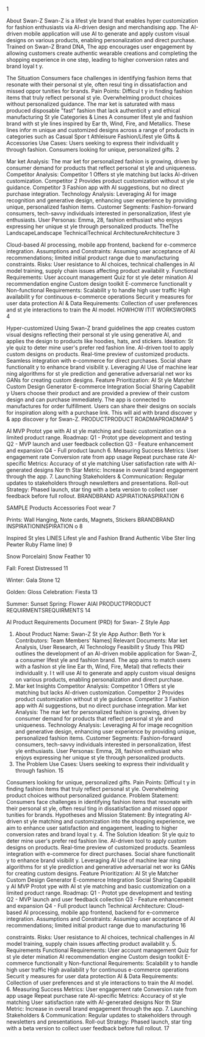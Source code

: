 1

About Swan-Z
Swan-Z is a lifest yle brand that enables hyper customization for fashion enthusiasts via AI-driven design and
merchandising app.
The AI-driven mobile application will use AI to generate and apply custom visual designs on various
products, enabling personalization and direct purchase.
Trained on Swan-Z Brand DNA, The app encourages user engagement by allowing customers create
authentic wearable creations and completing the shopping experience in one step, leading to higher
conversion rates and brand loyal t y.

The Situation
Consumers face challenges in identifying fashion
items that resonate with their personal st yle, often
resul ting in dissatisfaction and missed oppor tunities
for brands.
Pain Points:
Difficul t y in finding fashion items that truly reflect
personal st yle.
Overwhelming product choices without personalized
guidance.
The mar ket is saturated with mass produced
disposable "fast" fashion that lack authenticit y and
ethical manufacturing
St yle Categories & Lines
A consumer lifest yle and fashion brand with st yle
lines inspired by Ear th, Wind, Fire, and Metallics.
These lines infor m unique and customized designs
across a range of products in categories such as
 Casual
 Spor t Athleisure
 Fashion/Lifest yle
 Gifts & Accessories
Use Cases:
 Users seeking to express their individualit y
through fashion.
 Consumers looking for unique, personalized
gifts.
2

Mar ket Analysis:
The mar ket for personalized fashion is growing, driven by consumer demand for products that reflect
personal st yle and uniqueness.
Competitor Analysis:
 Competitor 1 Offers st yle matching but lacks AI-driven customization.
 Competitor 2 Provides product customization without st yle guidance.
 Competitor 3 Fashion app with AI suggestions, but no direct purchase integration.
Technology Analysis:
Leveraging AI for image recognition and generative design, enhancing user experience by providing unique,
personalized fashion items.
Customer Segments:
Fashion-forward consumers, tech-savvy individuals interested in personalization, lifest yle enthusiasts.
User Personas:
Emma, 28, fashion enthusiast who enjoys expressing her unique st yle through personalized products.
TheThe LandscapeLandscape
TechnicalTechnical ArchitectureArchitecture
3

Cloud-based AI processing, mobile app frontend,
backend for e-commerce integration.
Assumptions and Constraints:
Assuming user acceptance of AI recommendations; limited initial product range due to manufacturing
constraints.
Risks:
User resistance to AI choices, technical challenges in AI model training, supply chain issues affecting
product availabilit y.
Functional Requirements:
 User account management
 Quiz for st yle deter mination
 AI recommendation engine
 Custom design toolkit
 E-commerce functionalit y
Non-functional Requirements:
 Scalabilit y to handle high user traffic
 High availabilit y for continuous e-commerce operations
 Securit y measures for user data protection
AI & Data Requirements:
Collection of user preferences and st yle interactions to train the AI model.
HOWHOW ITIT WORKSWORKS
4

Hyper-customized
Using Swan-Z brand guidelines the app creates custom visual designs reflecting their personal st yle using
generative AI, and applies the design to products like hoodies, hats, and stickers.
Ideation:
 St yle quiz to deter mine user's prefer red fashion line.
 AI-driven tool to apply custom designs on products.
 Real-time preview of customized products.
 Seamless integration with e-commerce for direct purchases.
 Social share functionalit y to enhance brand visibilit y.
Leveraging AI
Use of machine lear ning algorithms for st yle prediction and generative adversarial net wor ks GANs for
creating custom designs.
Feature Prioritization:
 AI St yle Matcher
 Custom Design Generator
 E-commerce Integration
 Social Sharing Capabilit y
 Users choose their product and are provided a
preview of their custom design and can
purchase immediately.
 The app is connected to manufactures for order
fulfillment.
 Users can share their designs on socials for
inspiration along with a purchase link.
 This will aid with brand discover y & app
discover y for Swan-Z.
PRODUCTPRODUCT ROADMAPROADMAP
5

AI MVP
Protot ype with AI st yle matching and basic customization on a limited product range.
Roadmap:
Q1 - Protot ype development and testing
Q2 - MVP launch and user feedback collection
Q3 - Feature enhancement and expansion
Q4 - Full product launch
6. Measuring Success
Metrics:
 User engagement rate
 Conversion rate from app usage
 Repeat purchase rate
AI-specific Metrics:
 Accuracy of st yle matching
 User satisfaction rate with AI-generated designs
Nor th Star Metric:
Increase in overall brand engagement through the app.
7. Launching
Stakeholders & Communication:
Regular updates to stakeholders through newsletters and presentations.
Roll-out Strategy:
Phased launch, star ting with a beta version to collect user feedback before full rollout.
BRANDBRAND ASPIRATIONASPIRATION
6

SAMPLE Products
Accessories
Foot wear
7

Prints: Wall Hanging, Note cards, Magnets, Stickers
BRANDBRAND INSPIRATIONINSPIRATION
o
8

Inspired St yles LINES
Lifest yle and Fashion Brand
Authentic Vibe
Ster ling Pewter
Ruby Flame line)
9

Snow Porcelain)
Snow Feather
10

Fall: Forest
Distressed
11

Winter: Gala
Stone
12

Golden: Gloss
Celebration: Fiesta
13

Summer: Sunset
Spring: Flower
AIAI PRODUCTPRODUCT REQUIRMENTSREQUIRMENTS
14

AI Product Requirements
Document (PRD) for Swan-
Z Style App
1. About
Product Name: Swan-Z St yle App
Author: Beth Yor k
Contributors: Team Members' Names]
Relevant Documents: Mar ket Analysis, User Research, AI Technology Feasibilit y Study
This PRD outlines the development of an AI-driven mobile application for Swan-Z, a consumer lifest yle and
fashion brand. The app aims to match users with a fashion st yle line Ear th, Wind, Fire, Metal) that reflects
their individualit y. I t will use AI to generate and apply custom visual designs on various products, enabling
personalization and direct purchase.
2. Mar ket Insights
Competitor Analysis:
 Competitor 1 Offers st yle matching but lacks AI-driven customization.
 Competitor 2 Provides product customization without st yle guidance.
 Competitor 3 Fashion app with AI suggestions, but no direct purchase integration.
Mar ket Analysis:
The mar ket for personalized fashion is growing, driven by consumer demand for products that reflect
personal st yle and uniqueness.
Technology Analysis:
Leveraging AI for image recognition and generative design, enhancing user experience by providing unique,
personalized fashion items.
Customer Segments:
Fashion-forward consumers, tech-savvy individuals interested in personalization, lifest yle enthusiasts.
User Personas:
Emma, 28, fashion enthusiast who enjoys expressing her unique st yle through personalized products.
3. The Problem
Use Cases:
 Users seeking to express their individualit y through fashion.
15

 Consumers looking for unique, personalized gifts.
Pain Points:
 Difficul t y in finding fashion items that truly reflect personal st yle.
 Overwhelming product choices without personalized guidance.
Problem Statement:
Consumers face challenges in identifying fashion items that resonate with their personal st yle, often
resul ting in dissatisfaction and missed oppor tunities for brands.
Hypotheses and Mission Statement:
By integrating AI-driven st yle matching and customization into the shopping experience, we aim to enhance
user satisfaction and engagement, leading to higher conversion rates and brand loyal t y.
4. The Solution
Ideation:
 St yle quiz to deter mine user's prefer red fashion line.
 AI-driven tool to apply custom designs on products.
 Real-time preview of customized products.
 Seamless integration with e-commerce for direct purchases.
 Social share functionalit y to enhance brand visibilit y.
Leveraging AI
Use of machine lear ning algorithms for st yle prediction and generative adversarial net wor ks GANs for
creating custom designs.
Feature Prioritization:
 AI St yle Matcher
 Custom Design Generator
 E-commerce Integration
 Social Sharing Capabilit y
AI MVP
Protot ype with AI st yle matching and basic customization on a limited product range.
Roadmap:
Q1 - Protot ype development and testing
Q2 - MVP launch and user feedback collection
Q3 - Feature enhancement and expansion
Q4 - Full product launch
Technical Architecture:
Cloud-based AI processing, mobile app frontend, backend for e-commerce integration.
Assumptions and Constraints:
Assuming user acceptance of AI recommendations; limited initial product range due to manufacturing
16

constraints.
Risks:
User resistance to AI choices, technical challenges in AI model training, supply chain issues affecting
product availabilit y.
5. Requirements
Functional Requirements:
 User account management
 Quiz for st yle deter mination
 AI recommendation engine
 Custom design toolkit
 E-commerce functionalit y
Non-functional Requirements:
 Scalabilit y to handle high user traffic
 High availabilit y for continuous e-commerce operations
 Securit y measures for user data protection
AI & Data Requirements:
Collection of user preferences and st yle interactions to train the AI model.
6. Measuring Success
Metrics:
 User engagement rate
 Conversion rate from app usage
 Repeat purchase rate
AI-specific Metrics:
 Accuracy of st yle matching
 User satisfaction rate with AI-generated designs
Nor th Star Metric:
Increase in overall brand engagement through the app.
7. Launching
Stakeholders & Communication:
Regular updates to stakeholders through newsletters and presentations.
Roll-out Strategy:
Phased launch, star ting with a beta version to collect user feedback before full rollout.
17